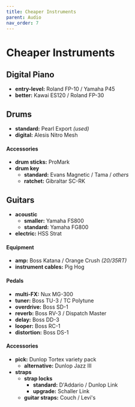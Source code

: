 ```yaml
---
title: Cheaper Instruments
parent: Audio
nav_order: 7
---
```

# Cheaper Instruments

## Digital Piano

- **entry-level:** Roland FP-10 / Yamaha P45
- **better:** Kawai ES120 / Roland FP-30

## Drums

- **standard:** Pearl Export *(used)*
- **digital:** Alesis Nitro Mesh

#### Accessories

- **drum sticks:** ProMark
- **drum key** 
	- **standard:** Evans Magnetic / Tama / *others*
	- **ratchet:** Gibraltar SC-RK

## Guitars

- **acoustic** 
	- **smaller:** Yamaha FS800
	- **standard:** Yamaha FG800
- **electric:** HSS Strat

#### Equipment

- **amp:** Boss Katana / Orange Crush *(20/35RT)*
- **instrument cables:** Pig Hog 

#### Pedals

- **multi-FX:** Nux MG-300
- **tuner:** Boss TU-3 / TC Polytune
- **overdrive:** Boss SD-1
- **reverb:** Boss RV-3 / Dispatch Master
- **delay:** Boss DD-3
- **looper:** Boss RC-1
- **distortion:** Boss DS-1

#### Accessories

- **pick:** Dunlop Tortex variety pack
	- **alternative:** Dunlop Jazz III
- **straps**
	- **strap locks** 
		- **standard:** D'Addario / Dunlop Link
		- **upgrade:** Schaller Link
	- **guitar straps:** Couch / Levi's 
